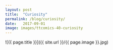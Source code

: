 ```yaml
---
layout: post
title:  "Curiosity"
permalink: /blog/curiosity/
date:   2017-09-01
image: images/ttcomics-40-curiosity
---
```

![{{ page.title }}]({{ site.url }}/{{ page.image }}.jpg)
